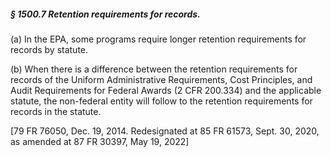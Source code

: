 ##### § 1500.7 Retention requirements for records. #####

(a) In the EPA, some programs require longer retention requirements for records by statute.

(b) When there is a difference between the retention requirements for records of the Uniform Administrative Requirements, Cost Principles, and Audit Requirements for Federal Awards (2 CFR 200.334) and the applicable statute, the non-federal entity will follow to the retention requirements for records in the statute.

[79 FR 76050, Dec. 19, 2014. Redesignated at 85 FR 61573, Sept. 30, 2020, as amended at 87 FR 30397, May 19, 2022]